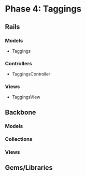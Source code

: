 # Phase 4: Taggings

## Rails
### Models
* Taggings

### Controllers
* TaggingsController

### Views
* TaggingsView


## Backbone
### Models

### Collections

### Views

## Gems/Libraries
